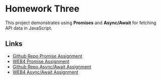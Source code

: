 # Homework Three

This project demonstrates using **Promises** and **Async/Await** for fetching API data in JavaScript.

## Links

- [Github Repo Promise Assignment](https://github.com/megpalmq/promisesAssignment)
- [WEB4 Promise Assignment](https://in-info-web4.luddy.indianapolis.iu.edu/~megpalmq/promisesAssignment/promises.html)
- [Github Repo Async/Await Assignment](https://github.com/megpalmq/async-awaitAssignment)
- [WEB4 Async/Await Assignment](https://in-info-web4.luddy.indianapolis.iu.edu/~megpalmq/async-awaitAssignment/async.html)
